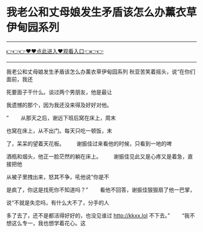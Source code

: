 # 我老公和丈母娘发生矛盾该怎么办薰衣草伊甸园系列

<hr/><a href="https://github.com/sikiuc/genj/issues/1">👉👉👉♥♥点此进入♥观看入口👈👉👉</a><hr/>

我老公和丈母娘发生矛盾该怎么办薰衣草伊甸园系列
秋亚苦笑着摇头，说“在你们面前，我还

死要面子干什么。谈过两个男朋友，他是最让

我遗憾的那个，因为我还没来得及好好对他。

”
　　从那天之后，谢远下班后窝在床上，周末

也窝在床上，从不出门。每天只吃一顿饭，末

了，呆呆的望着天花板。
　　谢振佳过来看他的时候，只看到一地的啤

酒瓶和烟头，他正一脸茫然的躺在床上。
　　谢振佳见此又是心疼又是着急，直接把他

从被子里拽出来，怒其不争，吼他说“你是不

是疯了，你这是找死你不知道吗？”
　　看他不回答，谢振佳狠狠扇了他一巴掌，

说“不就是失恋吗，有什么大不了，分手的人

多了去了，还不是都活得好好的，也没见谁过
http://kkxx.lol
不下去。”
　　“我不想这么专一，我也想学着花心。这
